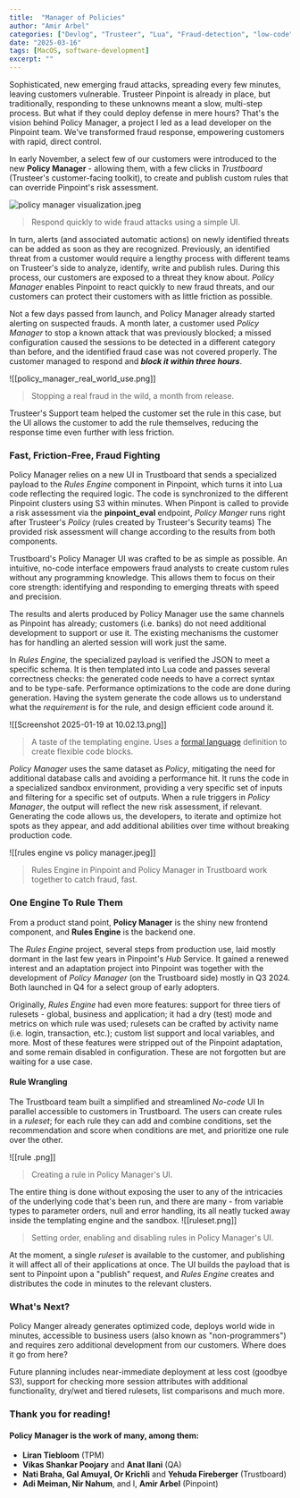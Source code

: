 ```yaml
---
title:  "Manager of Policies"
author: "Amir Arbel"
categories: ["Devlog", "Trusteer", "Lua", "Fraud-detection", "low-code"]
date: "2025-03-16"
tags: [MacOS, software-development]
excerpt: ""
---
```

Sophisticated, new emerging fraud attacks, spreading every few minutes, leaving customers vulnerable. Trusteer Pinpoint is already in place, but traditionally, responding to these unknowns meant a slow, multi-step process. But what if they could deploy defense in mere hours? That's the vision behind Policy Manager, a project I led as a lead developer on the Pinpoint team. We've transformed fraud response, empowering customers with rapid, direct control.

In early November, a select few of our customers were introduced to the new **Policy Manager** - allowing them, with a few clicks in _Trustboard_ (Trusteer's customer-facing toolkit), to create and publish custom rules that can override Pinpoint's risk assessment.

![policy manager visualization.jpeg]()
> Respond quickly to wide fraud attacks using a simple UI.

In turn, alerts (and associated automatic actions) on newly identified threats can be added as soon as they are recognized. Previously, an identified threat from a customer would require a lengthy process with different teams on Trusteer's side to analyze, identify, write and publish rules. During this process, our customers are exposed to a threat they know about. _Policy Manager_ enables Pinpoint to react quickly to new fraud threats, and our customers can protect their customers with as little friction as possible.

Not a few days passed from launch, and Policy Manager already started alerting on suspected frauds. A month later, a customer used _Policy Manager_ to stop a known attack that was previously blocked; a missed configuration caused the sessions to be detected in a different category than before, and the identified fraud case was not covered properly. The customer managed to respond and _**block it within three hours**_.

![[policy_manager_real_world_use.png]]
> Stopping a real fraud in the wild, a month from release.

Trusteer's Support team helped the customer set the rule in this case, but the UI allows the customer to add the rule themselves, reducing the response time even further with less friction.

### Fast, Friction-Free, Fraud Fighting

Policy Manager relies on a new UI in Trustboard that sends a specialized payload to the _Rules Engine_ component in Pinpoint, which turns it into Lua code reflecting the required logic. The code is synchronized to the different Pinpoint clusters using S3 within minutes. When Pinpont is called to provide a risk assessment via the **pinpoint_eval** endpoint, _Policy Manger_ runs right after Trusteer's _Policy_ (rules created by Trusteer's Security teams) The provided risk assessment will change according to the results from both components.

Trustboard's Policy Manager UI was crafted to be as simple as possible. An intuitive, no-code interface empowers fraud analysts to create custom rules without any programming knowledge. This allows them to focus on their core strength: identifying and responding to emerging threats with speed and precision.

The results and alerts produced by Policy Manager use the same channels as Pinpoint has already; customers (i.e. banks) do not need additional development to support or use it. The existing mechanisms the customer has for handling an alerted session will work just the same.

In _Rules Engine,_ the specialized payload is verified the JSON to meet a specific schema. It is then templated into Lua code and passes several correctness checks: the generated code needs to have a correct syntax and to be type-safe. Performance optimizations to the code are done during generation. Having the system generate the code allows us to understand what the _requirement_ is for the rule, and design efficient code around it.

![[Screenshot 2025-01-19 at 10.02.13.png]]
> A taste of the templating engine. Uses a [formal language](https://en.wikipedia.org/wiki/Formal_language) definition to create flexible code blocks.

_Policy Manager_ uses the same dataset as _Policy_, mitigating the need for additional database calls and avoiding a performance hit. It runs the code in a specialized sandbox environment, providing a very specific set of inputs and filtering for a specific set of outputs. When a rule triggers in _Policy Manager_, the output will reflect the new risk assessment, if relevant. Generating the code allows us, the developers, to iterate and optimize hot spots as they appear, and add additional abilities over time without breaking production code.

![[rules engine vs policy manager.jpeg]]
>Rules Engine in Pinpoint and Policy Manager in Trustboard work together to catch fraud, fast.

### One Engine To Rule Them

From a product stand point, **Policy Manager** is the shiny new frontend component, and **Rules Engine** is the backend one.

The _Rules Engine_ project, several steps from production use, laid mostly dormant in the last few years in Pinpoint's _Hub_ Service. It gained a renewed interest and an adaptation project into Pinpoint was together with the development of _Policy Manager_ (on the Trustboard side) mostly in Q3 2024. Both launched in Q4 for a select group of early adopters.

Originally, _Rules Engine_ had even more features: support for three tiers of rulesets - global, business and application; it had a dry (test) mode and metrics on which rule was used; rulesets can be crafted by activity name (i.e. login, transaction, etc.); custom list support and local variables, and more. Most of these features were stripped out of the Pinpoint adaptation, and some remain disabled in configuration. These are not forgotten but are waiting for a use case.

#### Rule Wrangling

The Trustboard team built a simplified and streamlined _No-code_ UI In parallel accessible to customers in Trustboard. The users can create rules in a _ruleset_; for each rule they can add and combine conditions, set the recommendation and score when conditions are met, and prioritize one rule over the other.

![[rule .png]]
> Creating a rule in Policy Manager's  UI.

The entire thing is done without exposing the user to any of the intricacies of the underlying code that's been run, and there are many - from variable types to parameter orders, null and error handling, its all neatly tucked away inside the templating engine and the sandbox.
![[ruleset.png]]
> Setting order, enabling and disabling rules in Policy Manager's UI.

At the moment, a single _ruleset_ is available to the customer, and publishing it will affect all of their applications at once. The UI builds the payload that is sent to Pinpoint upon a "publish" request, and _Rules Engine_ creates and distributes the code in minutes to the relevant clusters.

### What's Next?

Policy Manger already generates optimized code, deploys world wide in minutes, accessible to business users (also known as "non-programmers") and requires zero additional development from our customers. Where does it go from here?

Future planning includes near-immediate deployment at less cost (goodbye S3), support for checking more session attributes with additional functionality, dry/wet and tiered rulesets, list comparisons and much more.

### Thank you for reading!

#### Policy Manager is the work of many, among them:

- **Liran Tiebloom** (TPM)
- **Vikas Shankar Poojary** and **Anat Ilani** (QA)
- **Nati Braha, Gal Amuyal, Or Krichli** and **Yehuda Fireberger** (Trustboard)
- **Adi Meiman, Nir Nahum**, and I, **Amir Arbel** (Pinpoint)
